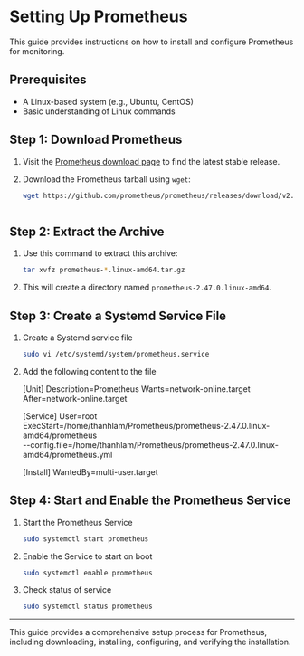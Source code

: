# Setting Up Prometheus

This guide provides instructions on how to install and configure Prometheus for monitoring.

## Prerequisites

- A Linux-based system (e.g., Ubuntu, CentOS)
- Basic understanding of Linux commands

## Step 1: Download Prometheus

1. Visit the [Prometheus download page](https://prometheus.io/download/) to find the latest stable release.
2. Download the Prometheus tarball using `wget`:

   ```bash
   wget https://github.com/prometheus/prometheus/releases/download/v2.47.0/prometheus-2.47.0.linux-amd64.tar.gz



## Step 2: Extract the Archive

1. Use this command to extract this archive:

   ```bash
   tar xvfz prometheus-*.linux-amd64.tar.gz


2. This will create a directory named `prometheus-2.47.0.linux-amd64`.



## Step 3: Create a Systemd Service File

1. Create a Systemd service file

    ```bash
    sudo vi /etc/systemd/system/prometheus.service


2. Add the following content  to the file

    [Unit]
    Description=Prometheus
    Wants=network-online.target
    After=network-online.target

    [Service]
    User=root
    ExecStart=/home/thanhlam/Prometheus/prometheus-2.47.0.linux-amd64/prometheus \
    --config.file=/home/thanhlam/Prometheus/prometheus-2.47.0.linux-amd64/prometheus.yml


    [Install]
    WantedBy=multi-user.target


## Step 4: Start and Enable the Prometheus Service

1. Start the Prometheus Service

    ```bash
    sudo systemctl start prometheus


2. Enable the Service to start on boot

    ```bash
    sudo systemctl enable prometheus


3. Check status of service

    ```bash
    sudo systemctl status prometheus


---
This guide provides a comprehensive setup process for Prometheus, including downloading, installing, configuring, and verifying the installation.






    